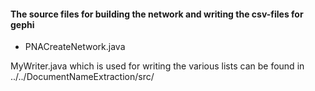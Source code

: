 #### The source files for building the network and writing the csv-files for gephi
* PNACreateNetwork.java

MyWriter.java which is used for writing the various lists can be found in ../../DocumentNameExtraction/src/
